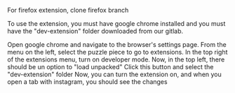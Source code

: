 For firefox extension, clone firefox branch

To use the extension, you must have google chrome installed and you must have the "dev-extension" folder downloaded from our gitlab.

Open google chrome and navigate to the browser's settings page.
From the menu on the left, select the puzzle piece to go to extensions.
In the top right of the extensions menu, turn on developer mode.
Now, in the top left, there should be un option to "load unpacked"
Click this button and select the "dev-extension" folder
Now, you can turn the extension on, and when you open a tab with instagram, you should see the changes
